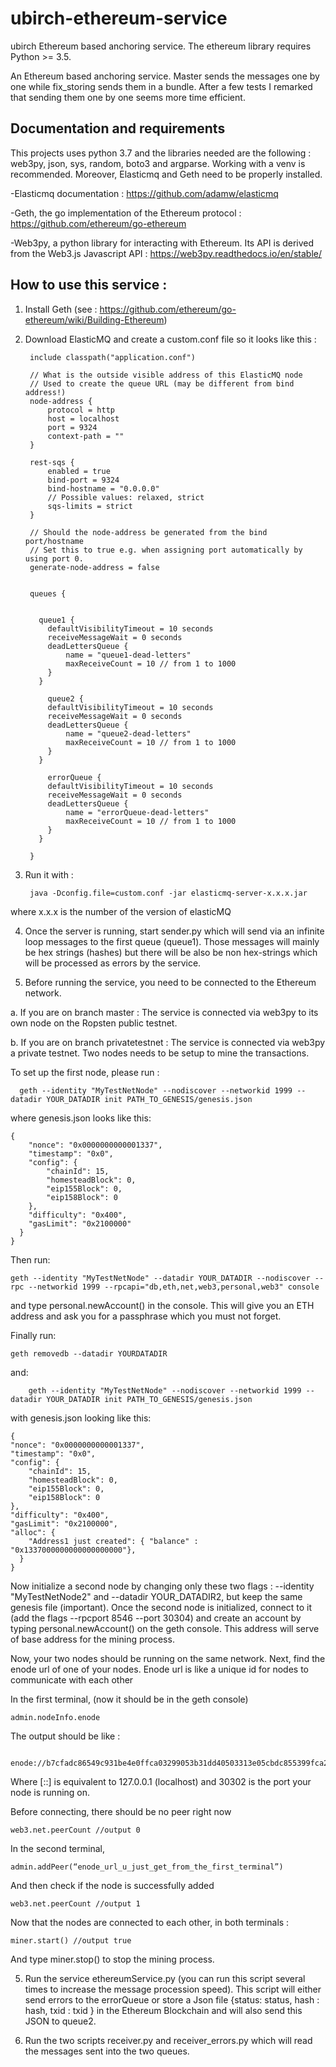# ubirch-ethereum-service
ubirch Ethereum based anchoring service. The ethereum library requires Python >= 3.5.

An Ethereum based anchoring service. Master sends the messages one by one while fix_storing sends them in a bundle.
After a few tests I remarked that sending them one by one seems more time efficient.

## Documentation and requirements
This projects uses python 3.7 and the libraries needed are the following :
web3py, json, sys, random, boto3 and argparse. Working with a venv is recommended.
Moreover, Elasticmq and Geth need to be properly installed.

-Elasticmq documentation : https://github.com/adamw/elasticmq

-Geth, the go implementation of the Ethereum protocol : https://github.com/ethereum/go-ethereum

-Web3py, a python library for interacting with Ethereum. Its API is derived from the Web3.js Javascript API : https://web3py.readthedocs.io/en/stable/
    
## How to use this service :

1. Install Geth (see : https://github.com/ethereum/go-ethereum/wiki/Building-Ethereum)

2. Download ElasticMQ and create a custom.conf file so it looks like this :


        include classpath("application.conf")

        // What is the outside visible address of this ElasticMQ node
        // Used to create the queue URL (may be different from bind address!)
        node-address {
            protocol = http
            host = localhost
            port = 9324
            context-path = ""
        }

        rest-sqs {
            enabled = true
            bind-port = 9324
            bind-hostname = "0.0.0.0"
            // Possible values: relaxed, strict
            sqs-limits = strict
        }

        // Should the node-address be generated from the bind port/hostname
        // Set this to true e.g. when assigning port automatically by using port 0.
        generate-node-address = false


        queues {


          queue1 {
            defaultVisibilityTimeout = 10 seconds
            receiveMessageWait = 0 seconds
            deadLettersQueue {
                name = "queue1-dead-letters"
                maxReceiveCount = 10 // from 1 to 1000
            }
          }

            queue2 {
            defaultVisibilityTimeout = 10 seconds
            receiveMessageWait = 0 seconds
            deadLettersQueue {
                name = "queue2-dead-letters"
                maxReceiveCount = 10 // from 1 to 1000
            }
          }

            errorQueue {
            defaultVisibilityTimeout = 10 seconds
            receiveMessageWait = 0 seconds
            deadLettersQueue {
                name = "errorQueue-dead-letters"
                maxReceiveCount = 10 // from 1 to 1000
            }
          }

        }

3. Run it with :

        java -Dconfig.file=custom.conf -jar elasticmq-server-x.x.x.jar

where x.x.x is the number of the version of elasticMQ

4. Once the server is running, start sender.py which will send via an infinite loop messages to the first queue (queue1). Those messages will mainly be hex strings (hashes) but there will be also be non hex-strings which will be processed as errors by the service.

5. Before running the service, you need to be connected to the Ethereum network.

  a. If you are on branch master :
  The service is connected via web3py to its own node on the Ropsten public testnet.



  b. If you are on branch privatetestnet :
  The service is connected via web3py a private testnet. Two nodes needs to be setup to mine the transactions.

  To set up the first node, please run :

      geth --identity "MyTestNetNode" --nodiscover --networkid 1999 --datadir YOUR_DATADIR init PATH_TO_GENESIS/genesis.json

where genesis.json looks like this:

    {
        "nonce": "0x0000000000001337",
        "timestamp": "0x0",
        "config": {
            "chainId": 15,
            "homesteadBlock": 0,
            "eip155Block": 0,
            "eip158Block": 0
        },
        "difficulty": "0x400",
        "gasLimit": "0x2100000"
      }
    }


Then run:

    geth --identity "MyTestNetNode" --datadir YOUR_DATADIR --nodiscover --rpc --networkid 1999 --rpcapi="db,eth,net,web3,personal,web3" console

and type personal.newAccount() in the console. This will give you an ETH address and ask you for a passphrase which you must not forget.

Finally run:

    geth removedb --datadir YOURDATADIR

and:

        geth --identity "MyTestNetNode" --nodiscover --networkid 1999 --datadir YOUR_DATADIR init PATH_TO_GENESIS/genesis.json

with genesis.json looking like this:

    {
    "nonce": "0x0000000000001337",
    "timestamp": "0x0",
    "config": {
        "chainId": 15,
        "homesteadBlock": 0,
        "eip155Block": 0,
        "eip158Block": 0
    },
    "difficulty": "0x400",
    "gasLimit": "0x2100000",
    "alloc": {
        "Address1 just created": { "balance" : "0x1337000000000000000000"},
      }
    }

Now initialize a second node by changing only these two flags : --identity "MyTestNetNode2" and --datadir YOUR_DATADIR2, but keep the same genesis file (important).
Once the second node is initialized, connect to it (add the flags --rpcport 8546 --port 30304) and create an account by typing personal.newAccount() on the geth console. This address will serve of base address for the mining process.

Now, your two nodes should be running on the same network. Next, find the enode url of one of your nodes.
Enode url is like a unique id for nodes to communicate with each other

In the first terminal, (now it should be in the geth console)

    admin.nodeInfo.enode

The output should be like : 

        enode://b7cfadc86549c931be4e0ffca03299053b31dd40503313e05cbdc855399fca225623dd7e2e262a1f45e01137345641c4d90b88080cd678a03867f53bca890315@[::]:30302

Where [::] is equivalent to 127.0.0.1 (localhost) and 30302 is the port your node is running on.


Before connecting, there should be no peer right now

    web3.net.peerCount //output 0
    
In the second terminal,

    admin.addPeer(“enode_url_u_just_get_from_the_first_terminal”)
    
And then check if the node is successfully added

    web3.net.peerCount //output 1

Now that the nodes are connected to each other, in both terminals : 

    miner.start() //output true

And type miner.stop() to stop the mining process.

5. Run the service ethereumService.py (you can run this script several times to increase the message procession speed). This script will either send errors to the errorQueue or store a Json file {status: status, hash : hash, txid : txid } in the Ethereum Blockchain and will also send this JSON to queue2.

6. Run the two scripts receiver.py and receiver_errors.py which will read the messages sent into the two queues.

